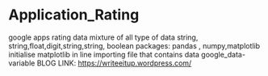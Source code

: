 # Application_Rating
google apps rating data
mixture of all type of data
string, string,float,digit,string,string, boolean
packages: pandas , numpy,matplotlib
initialise matplotlib in line
importing file that contains data 
google_data- variable
BLOG LINK: https://writeeitup.wordpress.com/
